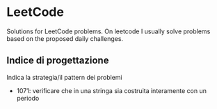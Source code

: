 # LeetCode

Solutions for LeetCode problems.
On leetcode I usually solve problems based on the proposed daily challenges.

## Indice di progettazione

Indica la strategia/il pattern dei problemi

- 1071: verificare che in una stringa sia costruita interamente con un periodo